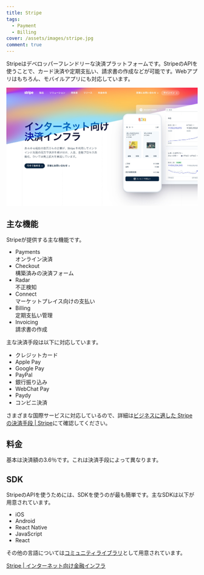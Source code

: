 ```yaml
---
title: Stripe
tags:
  - Payment
  - Billing
cover: /assets/images/stripe.jpg
comment: true
---
```


Stripeはデベロッパーフレンドリーな決済プラットフォームです。StripeのAPIを使うことで、カード決済や定期支払い、請求書の作成などが可能です。Webアプリはもちろん、モバイルアプリにも対応しています。

[![StripeのWebサイト](/assets/images/stripe.jpg)](https://stripe.com/)

<!--more-->

## 主な機能

Stripeが提供する主な機能です。

- Payments  
オンライン決済
- Checkout  
構築済みの決済フォーム
- Radar  
不正検知
- Connect  
マーケットプレイス向けの支払い
- Billing  
定期支払い管理
- Invoicing  
請求書の作成

主な決済手段は以下に対応しています。

- クレジットカード
- Apple Pay
- Google Pay
- PayPal
- 銀行振り込み
- WebChat Pay
- Paydy
- コンビニ決済

さまざまな国際サービスに対応しているので、詳細は[ビジネスに適した Stripe の決済手段 \| Stripe](https://stripe.com/jp/payments/payment-methods)にて確認してください。

## 料金

基本は決済額の3.6％です。これは決済手段によって異なります。

## SDK

StripeのAPIを使うためには、SDKを使うのが最も簡単です。主なSDKは以下が用意されています。

- iOS
- Android
- React Native
- JavaScript
- React

その他の言語については[コミュニティライブラリ](https://docs.stripe.com/libraries/community)として用意されています。

[Stripe \| インターネット向け金融インフラ](https://stripe.com/jp)

